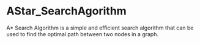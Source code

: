# AStar_SearchAgorithm
A* Search Algorithm is a simple and efficient search algorithm that can be used to find the optimal path between two nodes in a graph.
